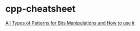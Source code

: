 # cpp-cheatsheet

[All Types of Patterns for Bits Manipulations and How to use it](https://leetcode.com/discuss/interview-question/5159716/all-types-of-patterns-for-bits-manipulations-and-how-to-use-it)
